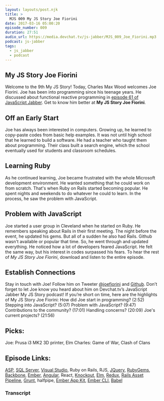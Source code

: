 ```yaml
---
layout: layouts/post.njk
title: >
  MJS 009 My JS Story Joe Fiorini
date: 2017-03-16 05:00:20
episode_number: 009
duration: 27:51
audio_url: https://media.devchat.tv/js-jabber/MJS_009_Joe_Fiorini.mp3
podcast: js-jabber
tags:
  - js_jabber
  - podcast
---
```


## My JS Story Joe Fiorini

Welcome to the 9th My JS Story! Today, Charles Max Wood welcomes Joe Fiorini. Joe has been into programming since his teenage years. He discussed about functional reactive programming in [episode 61 of JavaScript Jabber](https://devchat.tv/js-jabber/061-jsj-functional-reactive-programming-with-juha-paananen-and-joe-fiorini). Get to know him better at **My JS Story Joe Fiorini**.

## Off an&nbsp;Early Start

Joe has always been interested in computers. Growing up, he learned to copy-paste&nbsp;codes from basic help examples. It was not until high school that he learned to build a software. He had a teacher who taught them about programming. Their class built a search engine, which the school eventually used for students and classroom schedules.

## Learning Ruby

As he continued learning, Joe became frustrated with the whole Microsoft development environment. He wanted something that he could work on from scratch. That's when Ruby on Rails started becoming popular. He spent nights and weekends to do whatever he could to learn. In the process, he saw the problem with JavaScript.

## Problem with JavaScript

Joe started a user group in Cleveland when he started on Ruby. He remembers speaking about Rails in their first meeting. The night before the event, he updated his gems. But all of a sudden he also had Rails. Github wasn't available or popular that time. So, he went through and updated everything. He noticed how a lot of developers feared JavaScript. He felt the same way, but his interest in codes surpassed his fears. To hear the rest of _My JS Story Joe Fiorini_, download and listen&nbsp;to the entire episode.

## Establish Connections

Stay in touch with Joe! Follow him on Tweeter&nbsp;[@joefiorini](https://twitter.com/joefiorini)&nbsp;and [Github](https://github.com/joefiorini). Don’t forget to let Joe know you heard about him on Devchat.tv’s JavaScript Jabber My JS Story podcast! If you’re short on time, here are the highlights of My JS Story Joe Fiorini: How did Joe start in programming? (2:52) Stepping into JavaScript? (5:07) Problem with JavaScript? (9:47) Contributions to the community? (17:01) Handling concerns? (20:09) Joe's current projects? (21:56)

## Picks:

Joe:&nbsp;Prusa i3 MK2 3D printer, Elm Charles: Game of War, Clash of Clans

## Episode Links:

[ASP](https://www.asp.net/), [SQL Server](https://www.microsoft.com/en-us/sql-server/sql-server-2016), [Visual Studio](https://www.visualstudio.com/), Ruby on Rails, RJS, [JQuery](https://jquery.com/), [RubyGems](https://rubygems.org/), [Backbone](http://backbonejs.org/), [Ember](http://emberjs.com/), [Angular](https://angularjs.org/), React, [Knockout](http://knockoutjs.com/), [Elm](http://elm-lang.org/), [Redux](http://redux.js.org/docs/introduction/), [Rails Asset Pipeline](http://guides.rubyonrails.org/asset_pipeline.html), [Grunt](https://gruntjs.com/), halfpipe, [Ember App Kit](http://iamstef.net/ember-app-kit/), [Ember CLI](https://ember-cli.com/), [Babel](https://babeljs.io/)

### Transcript
